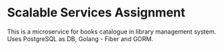 # Scalable Services Assignment

This is a microservice for books catalogue in library management system. Uses PostgreSQL as DB, Golang - Fiber and GORM.